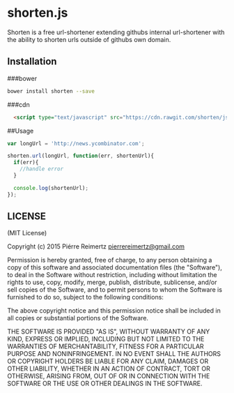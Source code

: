 shorten.js
================

Shorten is a free url-shortener extending githubs internal url-shortener with the ability to shorten urls outside of githubs own domain.

## Installation

###bower
```bash
bower install shorten --save
```

###cdn
```html
  <script type="text/javascript" src="https://cdn.rawgit.com/shorten/js/master/dist/0.0.2/shorten.js"></script>

```
##Usage


```javascript
var longUrl = 'http://news.ycombinator.com';

shorten.url(longUrl, function(err, shortenUrl){
  if(err){
    //handle error
  }

  console.log(shortenUrl);
});
```

## LICENSE

(MIT License)

Copyright (c) 2015 Piérre Reimertz <pierrereimertz@gmail.com>

Permission is hereby granted, free of charge, to any person obtaining
a copy of this software and associated documentation files (the
"Software"), to deal in the Software without restriction, including
without limitation the rights to use, copy, modify, merge, publish,
distribute, sublicense, and/or sell copies of the Software, and to
permit persons to whom the Software is furnished to do so, subject to
the following conditions:

The above copyright notice and this permission notice shall be
included in all copies or substantial portions of the Software.

THE SOFTWARE IS PROVIDED "AS IS", WITHOUT WARRANTY OF ANY KIND,
EXPRESS OR IMPLIED, INCLUDING BUT NOT LIMITED TO THE WARRANTIES OF
MERCHANTABILITY, FITNESS FOR A PARTICULAR PURPOSE AND
NONINFRINGEMENT. IN NO EVENT SHALL THE AUTHORS OR COPYRIGHT HOLDERS BE
LIABLE FOR ANY CLAIM, DAMAGES OR OTHER LIABILITY, WHETHER IN AN ACTION
OF CONTRACT, TORT OR OTHERWISE, ARISING FROM, OUT OF OR IN CONNECTION
WITH THE SOFTWARE OR THE USE OR OTHER DEALINGS IN THE SOFTWARE.
